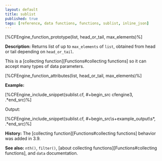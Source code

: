 ```yaml
---
layout: default
title: sublist
published: true
tags: [reference, data functions, functions, sublist, inline_json]
---
```


[%CFEngine_function_prototype(list, head_or_tail, max_elements)%]

**Description:** Returns list of up to `max_elements` of `list`, obtained from head or tail depending on `head_or_tail`.

This is a [collecting function][Functions#collecting functions] so it can accept many types of data parameters.

[%CFEngine_function_attributes(list, head_or_tail, max_elements)%]

**Example:**

[%CFEngine_include_snippet(sublist.cf, #\+begin_src cfengine3, .*end_src)%]

Output:

[%CFEngine_include_snippet(sublist.cf, #\+begin_src\s+example_output\s*, .*end_src)%]

**History:** The [collecting function][Functions#collecting functions] behavior was added in 3.9.

**See also:** `nth()`, `filter()`, [about collecting functions][Functions#collecting functions], and `data` documentation.
